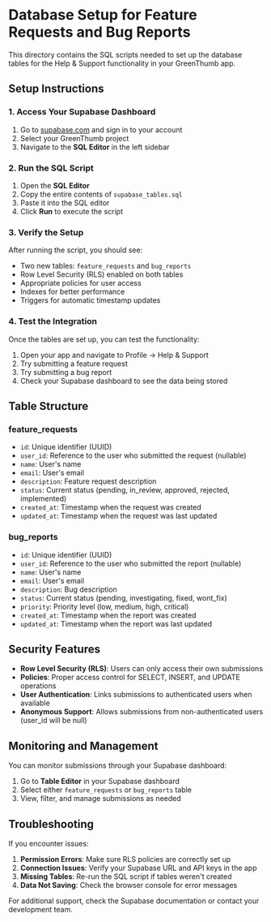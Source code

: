 # Database Setup for Feature Requests and Bug Reports

This directory contains the SQL scripts needed to set up the database tables for the Help & Support functionality in your GreenThumb app.

## Setup Instructions

### 1. Access Your Supabase Dashboard

1. Go to [supabase.com](https://supabase.com) and sign in to your account
2. Select your GreenThumb project
3. Navigate to the **SQL Editor** in the left sidebar

### 2. Run the SQL Script

1. Open the **SQL Editor**
2. Copy the entire contents of `supabase_tables.sql`
3. Paste it into the SQL editor
4. Click **Run** to execute the script

### 3. Verify the Setup

After running the script, you should see:

- Two new tables: `feature_requests` and `bug_reports`
- Row Level Security (RLS) enabled on both tables
- Appropriate policies for user access
- Indexes for better performance
- Triggers for automatic timestamp updates

### 4. Test the Integration

Once the tables are set up, you can test the functionality:

1. Open your app and navigate to Profile → Help & Support
2. Try submitting a feature request
3. Try submitting a bug report
4. Check your Supabase dashboard to see the data being stored

## Table Structure

### feature_requests
- `id`: Unique identifier (UUID)
- `user_id`: Reference to the user who submitted the request (nullable)
- `name`: User's name
- `email`: User's email
- `description`: Feature request description
- `status`: Current status (pending, in_review, approved, rejected, implemented)
- `created_at`: Timestamp when the request was created
- `updated_at`: Timestamp when the request was last updated

### bug_reports
- `id`: Unique identifier (UUID)
- `user_id`: Reference to the user who submitted the report (nullable)
- `name`: User's name
- `email`: User's email
- `description`: Bug description
- `status`: Current status (pending, investigating, fixed, wont_fix)
- `priority`: Priority level (low, medium, high, critical)
- `created_at`: Timestamp when the report was created
- `updated_at`: Timestamp when the report was last updated

## Security Features

- **Row Level Security (RLS)**: Users can only access their own submissions
- **Policies**: Proper access control for SELECT, INSERT, and UPDATE operations
- **User Authentication**: Links submissions to authenticated users when available
- **Anonymous Support**: Allows submissions from non-authenticated users (user_id will be null)

## Monitoring and Management

You can monitor submissions through your Supabase dashboard:

1. Go to **Table Editor** in your Supabase dashboard
2. Select either `feature_requests` or `bug_reports` table
3. View, filter, and manage submissions as needed

## Troubleshooting

If you encounter issues:

1. **Permission Errors**: Make sure RLS policies are correctly set up
2. **Connection Issues**: Verify your Supabase URL and API keys in the app
3. **Missing Tables**: Re-run the SQL script if tables weren't created
4. **Data Not Saving**: Check the browser console for error messages

For additional support, check the Supabase documentation or contact your development team. 